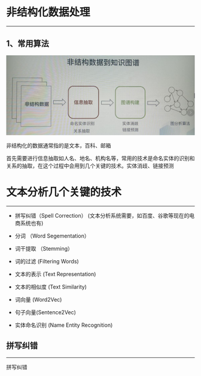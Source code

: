 # 非结构化数据处理

---

## 1、常用算法

![](/assets/kar19.png)

非结构化的数据通常指的是文本，百科、邮箱

首先需要进行信息抽取如人名、地名、机构名等，常用的技术是命名实体的识别和关系的抽取，在这个过程中会用到几个关键的技术。实体消歧、链接预测

# 文本分析几个关键的技术

---

* 拼写纠错（Spell Correction） \(文本分析系统需要，如百度、谷歌等现在的电商系统也有\)

* 分词 （Word Segementation）

* 词干提取 （Stemming）

* 词的过滤 \(Filtering Words\)

* 文本的表示 \(Text Representation\)

* 文本的相似度 \(Text Similarity\)

* 词向量 \(Word2Vec\)

* 句子向量\(Sentence2Vec\)

* 实体命名识别 \(Name Entity Recognition\)

## 拼写纠错

---

拼写纠错



